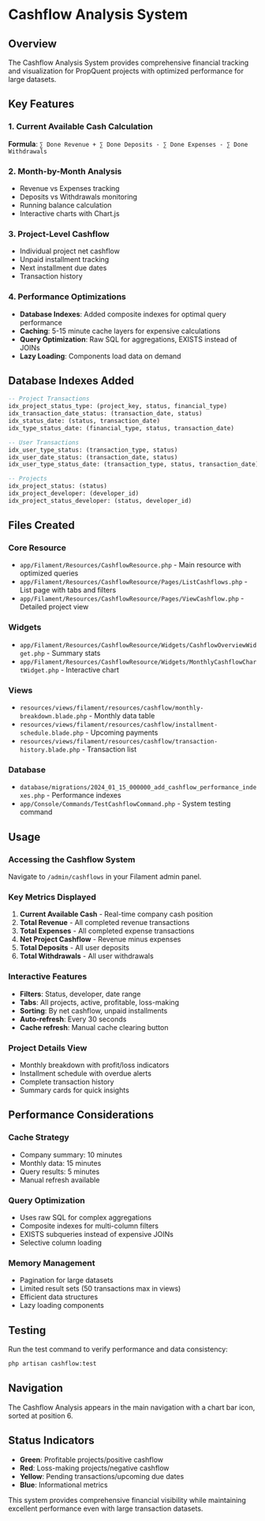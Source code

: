 # Cashflow Analysis System

## Overview
The Cashflow Analysis System provides comprehensive financial tracking and visualization for PropQuent projects with optimized performance for large datasets.

## Key Features

### 1. Current Available Cash Calculation
**Formula**: `∑ Done Revenue + ∑ Done Deposits - ∑ Done Expenses - ∑ Done Withdrawals`

### 2. Month-by-Month Analysis
- Revenue vs Expenses tracking
- Deposits vs Withdrawals monitoring  
- Running balance calculation
- Interactive charts with Chart.js

### 3. Project-Level Cashflow
- Individual project net cashflow
- Unpaid installment tracking
- Next installment due dates
- Transaction history

### 4. Performance Optimizations
- **Database Indexes**: Added composite indexes for optimal query performance
- **Caching**: 5-15 minute cache layers for expensive calculations
- **Query Optimization**: Raw SQL for aggregations, EXISTS instead of JOINs
- **Lazy Loading**: Components load data on demand

## Database Indexes Added
```sql
-- Project Transactions
idx_project_status_type: (project_key, status, financial_type)
idx_transaction_date_status: (transaction_date, status)
idx_status_date: (status, transaction_date)
idx_type_status_date: (financial_type, status, transaction_date)

-- User Transactions  
idx_user_type_status: (transaction_type, status)
idx_user_date_status: (transaction_date, status)
idx_user_type_status_date: (transaction_type, status, transaction_date)

-- Projects
idx_project_status: (status)
idx_project_developer: (developer_id)
idx_project_status_developer: (status, developer_id)
```

## Files Created

### Core Resource
- `app/Filament/Resources/CashflowResource.php` - Main resource with optimized queries
- `app/Filament/Resources/CashflowResource/Pages/ListCashflows.php` - List page with tabs and filters
- `app/Filament/Resources/CashflowResource/Pages/ViewCashflow.php` - Detailed project view

### Widgets
- `app/Filament/Resources/CashflowResource/Widgets/CashflowOverviewWidget.php` - Summary stats
- `app/Filament/Resources/CashflowResource/Widgets/MonthlyCashflowChartWidget.php` - Interactive chart

### Views
- `resources/views/filament/resources/cashflow/monthly-breakdown.blade.php` - Monthly data table
- `resources/views/filament/resources/cashflow/installment-schedule.blade.php` - Upcoming payments
- `resources/views/filament/resources/cashflow/transaction-history.blade.php` - Transaction list

### Database
- `database/migrations/2024_01_15_000000_add_cashflow_performance_indexes.php` - Performance indexes
- `app/Console/Commands/TestCashflowCommand.php` - System testing command

## Usage

### Accessing the Cashflow System
Navigate to `/admin/cashflows` in your Filament admin panel.

### Key Metrics Displayed
1. **Current Available Cash** - Real-time company cash position
2. **Total Revenue** - All completed revenue transactions
3. **Total Expenses** - All completed expense transactions  
4. **Net Project Cashflow** - Revenue minus expenses
5. **Total Deposits** - All user deposits
6. **Total Withdrawals** - All user withdrawals

### Interactive Features
- **Filters**: Status, developer, date range
- **Tabs**: All projects, active, profitable, loss-making
- **Sorting**: By net cashflow, unpaid installments
- **Auto-refresh**: Every 30 seconds
- **Cache refresh**: Manual cache clearing button

### Project Details View
- Monthly breakdown with profit/loss indicators
- Installment schedule with overdue alerts
- Complete transaction history
- Summary cards for quick insights

## Performance Considerations

### Cache Strategy
- Company summary: 10 minutes
- Monthly data: 15 minutes  
- Query results: 5 minutes
- Manual refresh available

### Query Optimization
- Uses raw SQL for complex aggregations
- Composite indexes for multi-column filters
- EXISTS subqueries instead of expensive JOINs
- Selective column loading

### Memory Management
- Pagination for large datasets
- Limited result sets (50 transactions max in views)
- Efficient data structures
- Lazy loading components

## Testing
Run the test command to verify performance and data consistency:
```bash
php artisan cashflow:test
```

## Navigation
The Cashflow Analysis appears in the main navigation with a chart bar icon, sorted at position 6.

## Status Indicators
- **Green**: Profitable projects/positive cashflow
- **Red**: Loss-making projects/negative cashflow  
- **Yellow**: Pending transactions/upcoming due dates
- **Blue**: Informational metrics

This system provides comprehensive financial visibility while maintaining excellent performance even with large transaction datasets.
